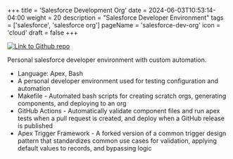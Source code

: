 +++
title = 'Salesforce Development Org'
date = 2024-06-03T10:53:14-04:00
weight = 20
description = "Salesforce Developer Environment"
tags = ['salesforce', 'salesforce org']
pageName = 'salesforce-dev-org'
icon = 'cloud'
draft = false
+++

<div style="display: flex; flex-direction: row;">
    <div><a href="https://github.com/k-capehart/sfdc-dev-org"><img src="https://img.shields.io/badge/GitHub-100000?style=for-the-badge&logo=github&logoColor=whitef" alt="Link to Github repo"></a></div>
</div>

Personal salesforce developer environment with custom automation.

- Language: Apex, Bash
- A personal developer environment used for testing configuration and automation
- Makefile - Automated bash scripts for creating scratch orgs, generating components, and deploying to an org
- GitHub Actions - Automatically validate component files and run apex tests when a pull request is created, and deploy when a GitHub release is published
- Apex Trigger Framework - A forked version of a common trigger design pattern that standardizes common use cases for validation, applying default values to records, and bypassing logic